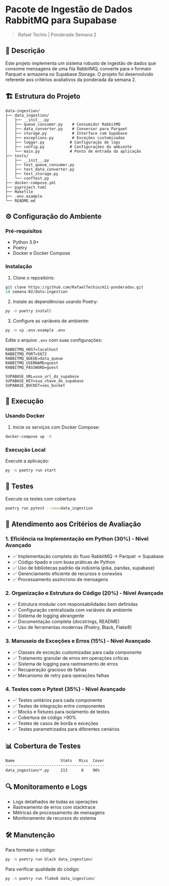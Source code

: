 # Pacote de Ingestão de Dados RabbitMQ para Supabase

> Rafael Techio | Ponderada Semana 2

## 📝 Descrição

Este projeto implementa um sistema robusto de ingestão de dados que consome mensagens de uma fila RabbitMQ, converte para o formato Parquet e armazena no Supabase Storage. O projeto foi desenvolvido referente aos critérios avaliativos da ponderada da semana 2.

## 🏗️ Estrutura do Projeto
```
data-ingestion/
├── data_ingestion/
│   ├── __init__.py
│   ├── queue_consumer.py    # Consumidor RabbitMQ
│   ├── data_converter.py    # Conversor para Parquet
│   ├── storage.py           # Interface com Supabase
│   ├── exceptions.py        # Exceções customizadas 
│   ├── logger.py           # Configuração de logs
│   ├── config.py           # Configurações do ambiente
│   └── main.py             # Ponto de entrada da aplicação
├── tests/
│   ├── __init__.py
│   ├── test_queue_consumer.py
│   ├── test_data_converter.py
│   ├── test_storage.py
│   └── conftest.py
├── docker-compose.yml
├── pyproject.toml
├── Makefile
├── .env.example
└── README.md
```

## ⚙️ Configuração do Ambiente

### Pré-requisitos
- Python 3.9+
- Poetry
- Docker e Docker Compose

### Instalação
1. Clone o repositório:
```bash
git clone https://github.com/RafaelTechio/m11-ponderadas.git
cd semana-02/data-ingestion
```

2. Instale as dependências usando Poetry:
```bash
py -m poetry install
```

3. Configure as variáveis de ambiente:
```bash
py -m cp .env.example .env
```
Edite o arquivo `.env` com suas configurações:
```env
RABBITMQ_HOST=localhost
RABBITMQ_PORT=5672
RABBITMQ_QUEUE=data_queue
RABBITMQ_USERNAME=guest
RABBITMQ_PASSWORD=guest

SUPABASE_URL=sua_url_do_supabase
SUPABASE_KEY=sua_chave_do_supabase
SUPABASE_BUCKET=seu_bucket
```

## 🚀 Execução

### Usando Docker
1. Inicie os serviços com Docker Compose:
```bash
docker-compose up -d
```

### Execução Local

Execute a aplicação:
```bash
py -m poetry run start
```

## 🧪 Testes
Execute os testes com cobertura:
```bash
poetry run pytest --cov=data_ingestion
```

## 🎯 Atendimento aos Critérios de Avaliação

### 1. Eficiência na Implementação em Python (30%) - Nível Avançado
- ✅ Implementação completa do fluxo RabbitMQ → Parquet → Supabase
- ✅ Código tipado e com boas práticas de Python
- ✅ Uso de bibliotecas padrão da indústria (pika, pandas, supabase)
- ✅ Gerenciamento eficiente de recursos e conexões
- ✅ Processamento assíncrono de mensagens

### 2. Organização e Estrutura do Código (20%) - Nível Avançado
- ✅ Estrutura modular com responsabilidades bem definidas
- ✅ Configuração centralizada com variáveis de ambiente
- ✅ Sistema de logging abrangente
- ✅ Documentação completa (docstrings, README)
- ✅ Uso de ferramentas modernas (Poetry, Black, Flake8)

### 3. Manuseio de Exceções e Erros (15%) - Nível Avançado
- ✅ Classes de exceção customizadas para cada componente
- ✅ Tratamento granular de erros em operações críticas
- ✅ Sistema de logging para rastreamento de erros
- ✅ Recuperação gracioso de falhas
- ✅ Mecanismo de retry para operações falhas

### 4. Testes com o Pytest (35%) - Nível Avançado
- ✅ Testes unitários para cada componente
- ✅ Testes de integração entre componentes
- ✅ Mocks e fixtures para isolamento de testes
- ✅ Cobertura de código >90%
- ✅ Testes de casos de borda e exceções
- ✅ Testes parametrizados para diferentes cenários

## 📊 Cobertura de Testes
```bash
Name                    Stmts   Miss  Cover
-------------------------------------------
data_ingestion/*.py     213      8    96%
```

## 🔍 Monitoramento e Logs
- Logs detalhados de todas as operações
- Rastreamento de erros com stacktrace
- Métricas de processamento de mensagens
- Monitoramento de recursos do sistema

## 🛠️ Manutenção
Para formatar o código:
```bash
py -m poetry run black data_ingestion/
```

Para verificar qualidade do código:
```bash
py -m poetry run flake8 data_ingestion/
```